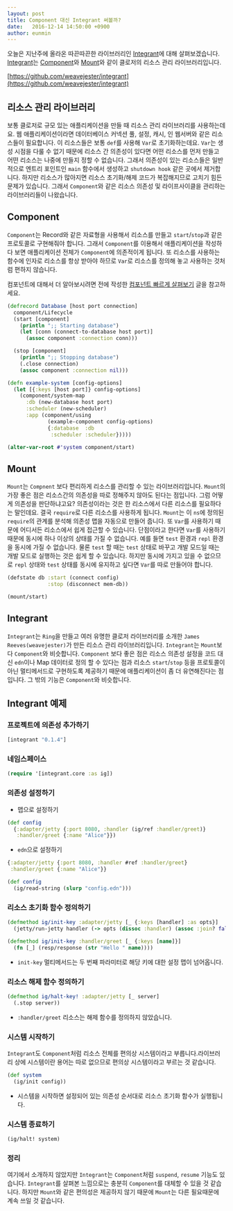 ```yaml
---
layout: post
title: Component 대신 Integrant 써볼까?
date:   2016-12-14 14:50:00 +0900
author: eunmin
---
```


오늘은 지난주에 올라온 따끈따끈한 라이브러리인 [Integrant](https://github.com/weavejester/integrant)에 대해 살펴보겠습니다.
[Integrant](https://github.com/weavejester/integrant)는 [Component](https://github.com/stuartsierra/component)와
[Mount](https://github.com/tolitius/mount)와 같이 클로저의 리소스 관리 라이브러리입니다.

[https://github.com/weavejester/integrant](https://github.com/weavejester/integrant)

## 리소스 관리 라이브러리

보통 클로저로 규모 있는 애플리케이션을 만들 때 리소스 관리 라이브러리를 사용하는데요.
웹 애플리케이션이라면 데이터베이스 커넥션 풀, 설정, 캐시, 인 웹서버와 같은 리소스들이 필요합니다.
이 리소스들은 보통 `def`를 사용해 `Var`로 초기화하는데요. `Var`는 생성 시점을 다룰 수 없기 때문에
리소스 간 의존성이 있다면 어떤 리소스를 먼저 만들고 어떤 리소스는 나중에 만들지 정할 수 없습니다.
그래서 의존성이 있는 리소스들은 일반적으로 엔트리 포인트인 `main` 함수에서 생성하고 `shutdown hook`
같은 곳에서 제거합니다. 하지만 리소스가 많아지면 리소스 초기화/해제 코드가 복잡해지므로 고치기 힘든 문제가 있습니다.
그래서 `Component`와 같은 리소스 의존성 및 라이프사이클을 관리하는 라이브러리들이 나왔습니다.

## Component

`Component`는 Record와 같은 자료형을 사용해서 리소스를 만들고 `start`/`stop`과 같은
프로토콜로 구현해줘야 합니다. 그래서 `Component`를 이용해서 애플리케이션을 작성하다 보면 애플리케이션 전체가
`Component`에 의존적이게 됩니다. 또 리소스를 사용하는 함수에 인자로 리소스를 항상 받아야 하므로 `Var`로
리소스를 정의해 놓고 사용하는 것처럼 편하지 않습니다.

컴포넌트에 대해서 더 알아보시려면 전에 작성한 [컴포넌트 빠르게 살펴보기](http://localhost:4000/getting-started-component)
글을 참고하세요.

```clojure
(defrecord Database [host port connection]
  component/Lifecycle
  (start [component]
    (println ";; Starting database")
    (let [conn (connect-to-database host port)]
      (assoc component :connection conn)))

  (stop [component]
    (println ";; Stopping database")
    (.close connection)
    (assoc component :connection nil)))

(defn example-system [config-options]
  (let [{:keys [host port]} config-options]
    (component/system-map
      :db (new-database host port)
      :scheduler (new-scheduler)
      :app (component/using
             (example-component config-options)
             {:database  :db
              :scheduler :scheduler}))))

(alter-var-root #'system component/start)
```

## Mount

`Mount`는 `Compnent` 보다 편리하게 리소스를 관리할 수 있는 라이브러리입니다. `Mount`의 가장 좋은 점은
리소스간의 의존성을 따로 정해주지 않아도 된다는 점입니다. 그럼 어떻게 의존성을 판단하냐고요? 의존성이라는 것은
한 리소스에서 다른 리소스를 필요하다는 말인데요. 결국 `require`로 다른 리소스를 사용하게 됩니다. `Mount`는
이 `ns`에 정의된 `require`의 관계를 분석해 의존성 맵을 자동으로 만들어 줍니다. 또 `Var`를 사용하기 때문에
어디서든 리소스에서 쉽게 접근할 수 있습니다. 단점이라고 한다면 `Var`를 사용하기 때문에 동시에 하나 이상의 상태를
가질 수 없습니다. 예를 들면 `test` 환경과 `repl` 환경을 동시에 가질 수 없습니다. 물론 `test` 할 때는
`test` 상태로 바꾸고 개발 모드일 때는 개발 모드로 실행하는 것은 쉽게 할 수 있습니다. 하지만 동시에 가지고 있을 수
없으므로 `repl` 상태와 `test` 상태를 동시에 유지하고 싶다면 `Var`를 따로 만들어야 합니다.

```clojure
(defstate db :start (connect config)
             :stop (disconnect mem-db))

(mount/start)
```

## Integrant

`Integrant`는 `Ring`을 만들고 여러 유명한 클로저 라이브러리를 소개한 `James Reeves(weavejester)`가
만든 리소스 관리 라이브러리입니다. `Integrant`는 `Mount`보다 `Component`와 비슷합니다. `Component` 보다
좋은 점은 리소스 의존성 설정을 코드 대신 `edn`이나 Map 데이터로 정의 할 수 있다는 점과 리소스 `start`/`stop` 등을
프로토콜이 아닌 멀티메서드로 구현하도록 제공하기 때문에 애플리케이션이 좀 더 유연해진다는 점입니다. 그 밖의
기능은 `Component`와 비슷합니다.

## Integrant 예제

### 프로젝트에 의존성 추가하기

```clojure
[integrant "0.1.4"]
```

### 네임스페이스

```clojure
(require '[integrant.core :as ig])
```

### 의존성 설정하기

- 맵으로 설정하기

```clojure
(def config
  {:adapter/jetty {:port 8080, :handler (ig/ref :handler/greet)}
   :handler/greet {:name "Alice"}})
```

- `edn`으로 설정하기

```clojure
{:adapter/jetty {:port 8080, :handler #ref :handler/greet}
 :handler/greet {:name "Alice"}}

(def config
  (ig/read-string (slurp "config.edn")))
```

### 리소스 초기화 함수 정의하기

```clojure
(defmethod ig/init-key :adapter/jetty [_ {:keys [handler] :as opts}]
  (jetty/run-jetty handler (-> opts (dissoc :handler) (assoc :join? false))))

(defmethod ig/init-key :handler/greet [_ {:keys [name]}]
  (fn [_] (resp/response (str "Hello " name))))
```

- `init-key` 멀티메서드는 두 번째 파라미터로 해당 키에 대한 설정 맵이 넘어옵니다.


### 리소스 해제 함수 정의하기

```clojure
(defmethod ig/halt-key! :adapter/jetty [_ server]
  (.stop server))
```

- `:handler/greet` 리소스는 해제 함수를 정의하지 않았습니다.


### 시스템 시작하기

`Integrant`도 `Component`처럼 리소스 전체를 편의상 시스템이라고 부릅니다.라이브러리 상에 시스템이란
용어는 따로 없으므로 편의상 시스템이라고 부르는 것 같습니다.

```clojure
(def system
  (ig/init config))
```

- 시스템을 시작하면 설정되어 있는 의존성 순서대로 리소스 초기화 함수가 실행됩니다.


### 시스템 종료하기

```clojure
(ig/halt! system)
```

### 정리

여기에서 소개하지 않았지만 `Integrant`는 `Component`처럼 `suspend`, `resume` 기능도 있습니다.
`Integrant`를 살펴본 느낌으로는 충분히 `Component`를 대체할 수 있을 것 같습니다. 하지만 `Mount`와 같은
편의성은 제공하지 않기 때문에 `Mount`는 다른 필요때문에 계속 쓰일 것 같습니다.
